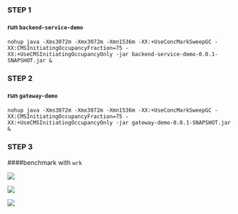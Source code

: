 ### STEP 1

#### run `backend-service-demo`

```
nohup java -Xms3072m -Xmx3072m -Xmn1536m -XX:+UseConcMarkSweepGC -XX:CMSInitiatingOccupancyFraction=75 -XX:+UseCMSInitiatingOccupancyOnly -jar backend-service-demo-0.0.1-SNAPSHOT.jar &
```

### STEP 2

#### run `gateway-demo`

```
nohup java -Xms3072m -Xmx3072m -Xmn1536m -XX:+UseConcMarkSweepGC -XX:CMSInitiatingOccupancyFraction=75 -XX:+UseCMSInitiatingOccupancyOnly -jar gateway-demo-0.0.1-SNAPSHOT.jar &
```

### STEP 3

####benchmark with `wrk`

![](/http://github.com/maoyunfei/gateway-performance-test/blob/master/screenshot/pic1.jpg?raw=true)

![](/http://github.com/maoyunfei/gateway-performance-test/blob/master/screenshot/pic2.jpg?raw=true)

![](/http://github.com/maoyunfei/gateway-performance-test/blob/master/screenshot/pic3.jpg?raw=true)




